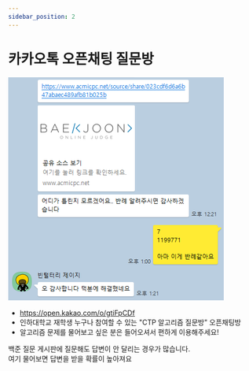 ```yaml
---
sidebar_position: 2
---
```


# 카카오톡 오픈채팅 질문방

![alt](../../../static/img/lending/chat.png)

- https://open.kakao.com/o/gtiFpCDf
- 인하대학교 재학생 누구나 참여할 수 있는 "CTP 알고리즘 질문방" 오픈채팅방
- 알고리즘 문제를 물어보고 싶은 분은 들어오셔서 편하게 이용해주세요!

백준 질문 게시판에 질문해도 답변이 안 달리는 경우가 많습니다.  
여기 물어보면 답변을 받을 확률이 높아져요
